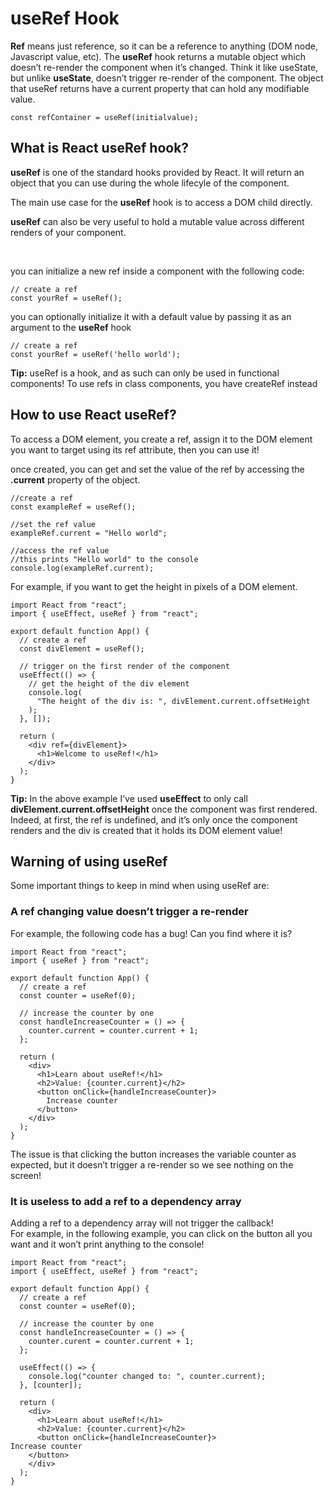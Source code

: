 <h1>useRef Hook</h1>
<p><b>Ref</b> means just reference, so it can be a reference to anything (DOM node, Javascript value, etc). The <b>useRef</b> hook returns a mutable object which doesn’t re-render the component when it’s changed. Think it like useState, but unlike <b>useState</b>, doesn’t trigger re-render of the component. The object that useRef returns have a current property that can hold any modifiable value.</p>
<p>
  
```Syntax:</b>
const refContainer = useRef(initialvalue);
```
</p>

<h2>What is React useRef hook?</h2>
<p><b>useRef</b> is one of the standard hooks provided by React. It will return an object that you can use during the whole lifecyle of the component.</p>
<p>The main use case for the <b>useRef</b> hook is to access a DOM child directly.</p>
<p><b>useRef</b> can also be very useful to hold a mutable value across different renders of your component.</p>
<br/>
<p>you can initialize a new ref inside a component with the following code:</p>

```
// create a ref
const yourRef = useRef();
```

<p>you can optionally initialize it with a default value by passing it as an argument to the <b>useRef</b> hook</p>

```
// create a ref
const yourRef = useRef('hello world');
```

<p><b>Tip:</b> useRef is a hook, and as such can only be used in functional components! To use refs in class components, you have createRef instead</p>

<h2>How to use React useRef?</h2>
<p>To access a DOM element, you create a ref, assign it to the DOM element you want to target using its ref attribute, then you can use it!</p>
<p>once created, you can get and set the value of the ref by accessing the <b>.current</b> property of the object.</p>

```
//create a ref
const exampleRef = useRef();

//set the ref value
exampleRef.current = "Hello world";

//access the ref value
//this prints "Hello world" to the console
console.log(exampleRef.current);
```

For example, if you want to get the height in pixels of a DOM element.
```
import React from "react";
import { useEffect, useRef } from "react";

export default function App() {
  // create a ref
  const divElement = useRef();

  // trigger on the first render of the component 
  useEffect(() => {
    // get the height of the div element
    console.log(
      "The height of the div is: ", divElement.current.offsetHeight
    );
  }, []);

  return (
    <div ref={divElement}>
      <h1>Welcome to useRef!</h1>
    </div>
  );
}
```
<p><b>Tip:</b> In the above example I’ve used <b>useEffect</b> to only call <b>divElement.current.offsetHeight</b> once the component was first rendered. Indeed, at first, the ref is undefined, and it’s only once the component renders and the div is created that it holds its DOM element value!</p>

<h2>Warning of using useRef</h2>
<p>Some important things to keep in mind when using useRef are:</p>

<h3>A ref changing value doesn’t trigger a re-render</h3>
<p>For example, the following code has a bug! Can you find where it is?</p>

```
import React from "react";
import { useRef } from "react";

export default function App() {
  // create a ref
  const counter = useRef(0);

  // increase the counter by one
  const handleIncreaseCounter = () => {
    counter.current = counter.current + 1;
  };

  return (
    <div>
      <h1>Learn about useRef!</h1>
      <h2>Value: {counter.current}</h2>
      <button onClick={handleIncreaseCounter}>
        Increase counter
      </button>
    </div>
  );
}
```

<p>The issue is that clicking the button increases the variable counter as expected, but it doesn’t trigger a re-render so we see nothing on the screen!</p>

<h3>It is useless to add a ref to a dependency array</h3>
<p>Adding a ref to a dependency array will not trigger the callback! <br/>
For example, in the following example, you can click on the button all you want and it won’t print anything to the console!</p>

```
import React from "react";
import { useEffect, useRef } from "react";

export default function App() {
  // create a ref
  const counter = useRef(0);

  // increase the counter by one
  const handleIncreaseCounter = () => {
    counter.curent = counter.current + 1;
  };

  useEffect(() => {
    console.log("counter changed to: ", counter.current);
  }, [counter]);

  return (
    <div>
      <h1>Learn about useRef!</h1>
      <h2>Value: {counter.current}</h2>
      <button onClick={handleIncreaseCounter}>
Increase counter
    </button>
    </div>
  );
}
```
